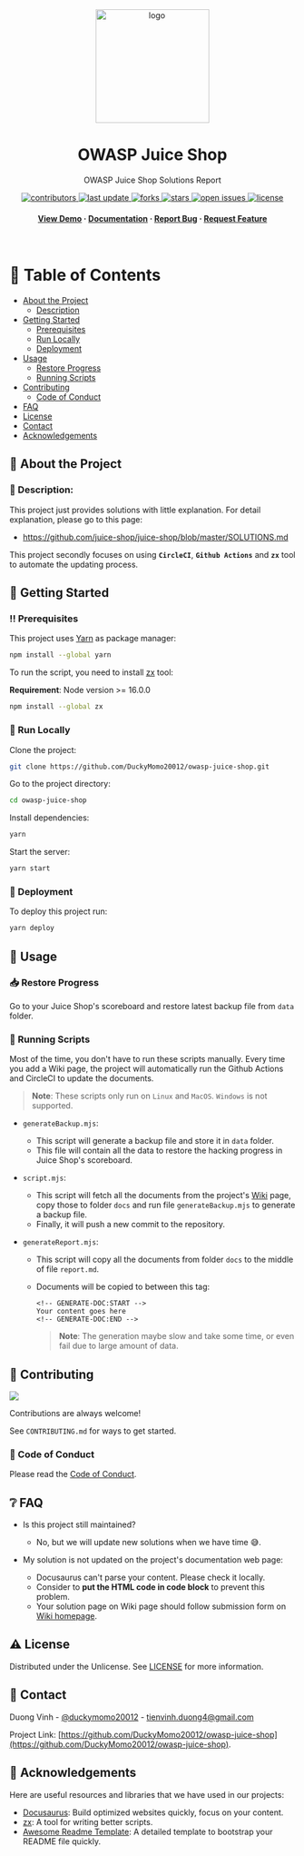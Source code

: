 <div align="center">

  <img src="https://user-images.githubusercontent.com/64480713/182290673-4e617886-f8e0-4f89-8519-58d553a17f8c.svg" alt="logo" width="200" height="auto" />
  <h1>OWASP Juice Shop</h1>

  <p>
    OWASP Juice Shop Solutions Report
  </p>

<!-- Badges -->
<p>
  <a href="https://github.com/DuckyMomo20012/owasp-juice-shop/graphs/contributors">
    <img src="https://img.shields.io/github/contributors/DuckyMomo20012/owasp-juice-shop" alt="contributors" />
  </a>
  <a href="">
    <img src="https://img.shields.io/github/last-commit/DuckyMomo20012/owasp-juice-shop" alt="last update" />
  </a>
  <a href="https://github.com/DuckyMomo20012/owasp-juice-shop/network/members">
    <img src="https://img.shields.io/github/forks/DuckyMomo20012/owasp-juice-shop" alt="forks" />
  </a>
  <a href="https://github.com/DuckyMomo20012/owasp-juice-shop/stargazers">
    <img src="https://img.shields.io/github/stars/DuckyMomo20012/owasp-juice-shop" alt="stars" />
  </a>
  <a href="https://github.com/DuckyMomo20012/owasp-juice-shop/issues/">
    <img src="https://img.shields.io/github/issues/DuckyMomo20012/owasp-juice-shop" alt="open issues" />
  </a>
  <a href="https://github.com/DuckyMomo20012/owasp-juice-shop/blob/main/LICENSE">
    <img src="https://img.shields.io/github/license/DuckyMomo20012/owasp-juice-shop.svg" alt="license" />
  </a>
</p>

<h4>
    <a href="https://github.com/DuckyMomo20012/owasp-juice-shop/">View Demo</a>
  <span> · </span>
    <a href="https://github.com/DuckyMomo20012/owasp-juice-shop">Documentation</a>
  <span> · </span>
    <a href="https://github.com/DuckyMomo20012/owasp-juice-shop/issues/">Report Bug</a>
  <span> · </span>
    <a href="https://github.com/DuckyMomo20012/owasp-juice-shop/issues/">Request Feature</a>
  </h4>
</div>

<br />

<!-- Table of Contents -->

# :notebook_with_decorative_cover: Table of Contents

- [About the Project](#star2-about-the-project)
  - [Description](#thought_balloon-description)
- [Getting Started](#toolbox-getting-started)
  - [Prerequisites](#bangbang-prerequisites)
  - [Run Locally](#running-run-locally)
  - [Deployment](#triangular_flag_on_post-deployment)
- [Usage](#eyes-usage)
  - [Restore Progress](#inbox_tray-restore-progress)
  - [Running Scripts](#shell-running-scripts)
- [Contributing](#wave-contributing)
  - [Code of Conduct](#scroll-code-of-conduct)
- [FAQ](#grey_question-faq)
- [License](#warning-license)
- [Contact](#handshake-contact)
- [Acknowledgements](#gem-acknowledgements)

<!-- About the Project -->

## :star2: About the Project

<!-- Description -->

### :thought_balloon: Description:

This project just provides solutions with little explanation. For detail
explanation, please go to this page:

- https://github.com/juice-shop/juice-shop/blob/master/SOLUTIONS.md

This project secondly focuses on using **`CircleCI`**, **`Github Actions`** and
**`zx`** tool to automate the updating process.

<!-- Getting Started -->

## :toolbox: Getting Started

<!-- Prerequisites -->

### :bangbang: Prerequisites

This project uses [Yarn](https://yarnpkg.com/) as package manager:

```bash
npm install --global yarn
```

To run the script, you need to install [zx](https://github.com/google/zx) tool:

**Requirement**: Node version >= 16.0.0

```bash
npm install --global zx
```

<!-- Run Locally -->

### :running: Run Locally

Clone the project:

```bash
git clone https://github.com/DuckyMomo20012/owasp-juice-shop.git
```

Go to the project directory:

```bash
cd owasp-juice-shop
```

Install dependencies:

```bash
yarn
```

Start the server:

```bash
yarn start
```

<!-- Deployment -->

### :triangular_flag_on_post: Deployment

To deploy this project run:

```bash
yarn deploy
```

<!-- Usage -->

## :eyes: Usage

### :inbox_tray: Restore Progress

Go to your Juice Shop's scoreboard and restore latest backup file from `data`
folder.

### :shell: Running Scripts

Most of the time, you don't have to run these scripts manually. Every time you
add a Wiki page, the project will automatically run the Github Actions and
CircleCI to update the documents.

> **Note**: These scripts only run on `Linux` and `MacOS`. `Windows` is not
> supported.

- `generateBackup.mjs`:

  - This script will generate a backup file and store it in
    `data` folder.
  - This file will contain all the data to restore the hacking
    progress in Juice Shop's scoreboard.

- `script.mjs`:

  - This script will fetch all the documents from the project's
    [Wiki](https://github.com/DuckyMomo20012/owasp-juice-shop/wiki) page, copy
    those to folder `docs` and run file `generateBackup.mjs` to generate a
    backup file.
  - Finally, it will push a new commit to the repository.

- `generateReport.mjs`:

  - This script will copy all the documents from folder `docs` to the middle of
    file `report.md`.
  - Documents will be copied to between this tag:

    ```
    <!-- GENERATE-DOC:START -->
    Your content goes here
    <!-- GENERATE-DOC:END -->
    ```

    > **Note**: The generation maybe slow and take some time, or even fail due
    > to large amount of data.

<!-- Contributing -->

## :wave: Contributing

<a href="https://github.com/DuckyMomo20012/owasp-juice-shop/graphs/contributors">
  <img src="https://contrib.rocks/image?repo=DuckyMomo20012/owasp-juice-shop" />
</a>

Contributions are always welcome!

See `CONTRIBUTING.md` for ways to get started.

<!-- Code of Conduct -->

### :scroll: Code of Conduct

Please read the [Code of Conduct](https://github.com/DuckyMomo20012/owasp-juice-shop/blob/main/CODE_OF_CONDUCT.md).

<!-- FAQ -->

## :grey_question: FAQ

- Is this project still maintained?

  - No, but we will update new solutions when we have time :sweat_smile:.

- My solution is not updated on the project's documentation web page:

  - Docusaurus can't parse your content. Please check it locally.
  - Consider to **put the HTML code in code block** to prevent this problem.
  - Your solution page on Wiki page should follow submission form on [Wiki
    homepage](https://github.com/DuckyMomo20012/owasp-juice-shop/wiki).

<!-- License -->

## :warning: License

Distributed under the Unlicense. See
[LICENSE](https://github.com/DuckyMomo20012/owasp-juice-shop/blob/main/LICENSE)
for more information.

<!-- Contact -->

## :handshake: Contact

Duong Vinh - [@duckymomo20012](https://twitter.com/duckymomo20012) - tienvinh.duong4@gmail.com

Project Link: [https://github.com/DuckyMomo20012/owasp-juice-shop](https://github.com/DuckyMomo20012/owasp-juice-shop).

<!-- Acknowledgments -->

## :gem: Acknowledgements

Here are useful resources and libraries that we have used in our projects:

- [Docusaurus](https://docusaurus.io/): Build optimized websites quickly, focus
  on your content.
- [zx](https://github.com/google/zx): A tool for writing better scripts.
- [Awesome Readme Template](https://github.com/Louis3797/awesome-readme-template):
  A detailed template to bootstrap your README file quickly.
